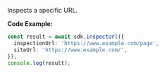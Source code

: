 Inspects a specific URL.

**Code Example:**

```typescript
const result = await sdk.inspectUrl({
  inspectionUrl: 'https://www.example.com/page',
  siteUrl: 'https://www.example.com/',
});
console.log(result);
```
